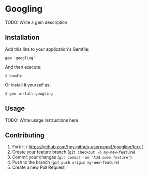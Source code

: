 # Googling

TODO: Write a gem description

## Installation

Add this line to your application's Gemfile:

    gem 'googling'

And then execute:

    $ bundle

Or install it yourself as:

    $ gem install googling

## Usage

TODO: Write usage instructions here

## Contributing

1. Fork it ( https://github.com/[my-github-username]/googling/fork )
2. Create your feature branch (`git checkout -b my-new-feature`)
3. Commit your changes (`git commit -am 'Add some feature'`)
4. Push to the branch (`git push origin my-new-feature`)
5. Create a new Pull Request
